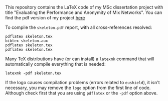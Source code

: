 This repository contains the LaTeX code of my MSc dissertation project with title "Evaluating the Performance and Anonymity of Mix Networks". You can find the pdf version of my project [here](https://github.com/Erodotos/msc-dissertation/blob/master/skeleton.pdf)

To compile the `skeleton.pdf` report, with all cross-references resolved:
```
pdflatex skeleton.tex
bibtex skeleton.aux
pdflatex skeleton.tex
pdflatex skeleton.tex
```

Many TeX distributions have (or can install) a `latexmk` command that will
automatically compile everything that is needed:
```
latexmk -pdf skeleton.tex
```

If the logo causes compilation problems (errors related to `eushield`), it isn't
necessary, you may remove the `logo` option from the first line of code.
Although check first that you are using `pdflatex` or the `-pdf` option above.
